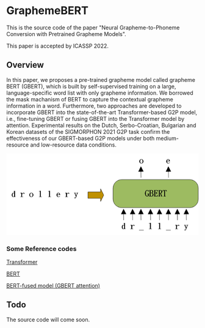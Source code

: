 # GraphemeBERT
This is the source code of the paper "Neural Grapheme-to-Phoneme Conversion with Pretrained Grapheme Models".

This paper is accepted by ICASSP 2022.

## Overview
In this paper, we proposes a pre-trained grapheme model called grapheme BERT (GBERT), which is built by self-supervised training on a large, language-specific word list with only grapheme information. We borrowed the mask machanism of BERT to capture the contextual grapheme information in a word. Furthermore, two approaches are developed to incorporate GBERT into the state-of-the-art Transformer-based G2P model, i.e., fine-tuning GBERT or fusing GBERT into the Transformer model by attention. Experimental results on the Dutch, Serbo-Croatian, Bulgarian and Korean datasets of the SIGMORPHON 2021 G2P task confirm the effectiveness of our GBERT-based G2P models under both medium-resource and low-resource data conditions.

<div style="align: center">
<img src="https://github.com/ldong1111/GraphemeBERT/blob/main/GBERT.png"/>
</div>

### Some Reference codes
[Transformer](https://github.com/bentrevett/pytorch-seq2seq)

[BERT](https://github.com/codertimo/BERT-pytorch)

[BERT-fused model (GBERT attention)](https://github.com/bert-nmt/bert-nmt)

## Todo
The source code will come soon.
